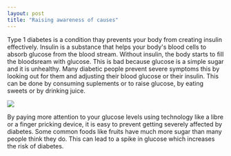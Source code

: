 ```yaml
---
layout: post
title: "Raising awareness of causes"
---
```


Type 1 diabetes is a condition thay prevents your body from creating insulin effectively. Insulin is a substance that helps your body's blood cells to absorb glucose from the blood stream. Without insulin, the body starts to fill the bloodsream with glucose. This is bad because glucose is a simple sugar and it is unhealthy. Many diabetic people prevent severe symptoms this by looking out for them and adjusting their blood glucose or their insulin. This can be done by consuming suplements or to raise glucose, by eating sweets or by drinking juice. 

<img src="{{site.baseurl}}/assets/sweets_image.jpeg">

By paying more attention to your glucose levels using technology like a libre or a finger pricking device, it is easy to prevent getting severely affected by diabetes. Some common foods like fruits have much more sugar than many people think they do. This can lead to a spike in glucose which increases the risk of diabetes. 
